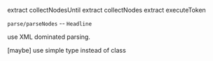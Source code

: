 extract collectNodesUntil
extract collectNodes
extract executeToken

`parse/parseNodes` -- `Headline`

use XML dominated parsing.

[maybe] use simple type instead of class
